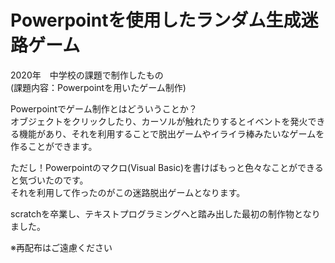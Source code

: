 # Powerpointを使用したランダム生成迷路ゲーム

2020年　中学校の課題で制作したもの<br>
(課題内容：Powerpointを用いたゲーム制作)

Powerpointでゲーム制作とはどういうことか？<br>
オブジェクトをクリックしたり、カーソルが触れたりするとイベントを発火できる機能があり、それを利用することで脱出ゲームやイライラ棒みたいなゲームを作ることができます。

ただし！Powerpointのマクロ(Visual Basic)を書けばもっと色々なことができると気づいたのです。<br>
それを利用して作ったのがこの迷路脱出ゲームとなります。

scratchを卒業し、テキストプログラミングへと踏み出した最初の制作物となりました。

※再配布はご遠慮ください

